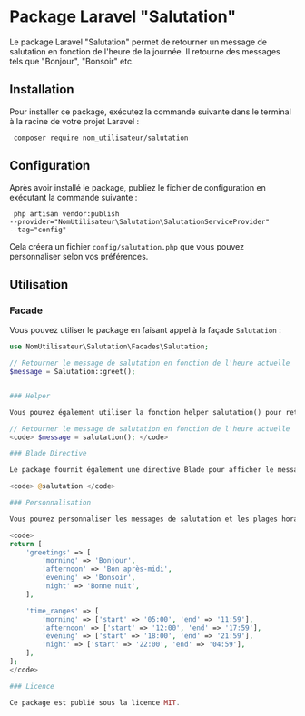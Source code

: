 # Package Laravel "Salutation"

Le package Laravel "Salutation" permet de retourner un message de salutation en fonction de l'heure de la journée. Il retourne des messages tels que "Bonjour", "Bonsoir" etc.

## Installation

Pour installer ce package, exécutez la commande suivante dans le terminal à la racine de votre projet Laravel :

<code> composer require nom_utilisateur/salutation </code>


## Configuration

Après avoir installé le package, publiez le fichier de configuration en exécutant la commande suivante :

<code> php artisan vendor:publish --provider="NomUtilisateur\Salutation\SalutationServiceProvider" --tag="config" </code>


Cela créera un fichier `config/salutation.php` que vous pouvez personnaliser selon vos préférences.

## Utilisation

### Facade

Vous pouvez utiliser le package en faisant appel à la façade `Salutation` :

```php
use NomUtilisateur\Salutation\Facades\Salutation;

// Retourner le message de salutation en fonction de l'heure actuelle
$message = Salutation::greet();


### Helper

Vous pouvez également utiliser la fonction helper salutation() pour retourner le message de salutation :

// Retourner le message de salutation en fonction de l'heure actuelle
<code> $message = salutation(); </code>

### Blade Directive

Le package fournit également une directive Blade pour afficher le message de salutation directement dans vos vues :

<code> @salutation </code>

### Personnalisation

Vous pouvez personnaliser les messages de salutation et les plages horaires en modifiant le fichier de configuration config/salutation.php :

<code>
return [
    'greetings' => [
        'morning' => 'Bonjour',
        'afternoon' => 'Bon après-midi',
        'evening' => 'Bonsoir',
        'night' => 'Bonne nuit',
    ],

    'time_ranges' => [
        'morning' => ['start' => '05:00', 'end' => '11:59'],
        'afternoon' => ['start' => '12:00', 'end' => '17:59'],
        'evening' => ['start' => '18:00', 'end' => '21:59'],
        'night' => ['start' => '22:00', 'end' => '04:59'],
    ],
];
</code>

### Licence

Ce package est publié sous la licence MIT.



